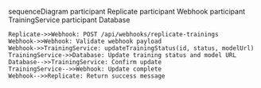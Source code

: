 sequenceDiagram
    participant Replicate
    participant Webhook
    participant TrainingService
    participant Database

    Replicate->>Webhook: POST /api/webhooks/replicate-trainings
    Webhook->>Webhook: Validate webhook payload
    Webhook->>TrainingService: updateTrainingStatus(id, status, modelUrl)
    TrainingService->>Database: Update training status and model URL
    Database-->>TrainingService: Confirm update
    TrainingService-->>Webhook: Update complete
    Webhook-->>Replicate: Return success message